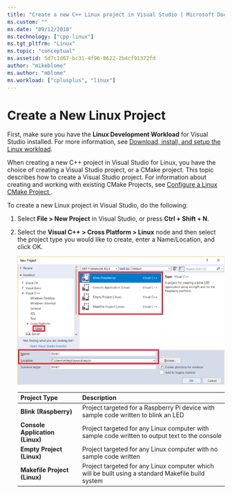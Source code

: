 ```yaml
---
title: "Create a new C++ Linux project in Visual Studio | Microsoft Docs"
ms.custom: ""
ms.date: "09/12/2018"
ms.technology: ["cpp-linux"]
ms.tgt_pltfrm: "Linux"
ms.topic: "conceptual"
ms.assetid: 5d7c1d67-bc31-4f96-8622-2b4cf91372fd
author: "mikeblome"
ms.author: "mblome"
ms.workload: ["cplusplus", "linux"]
---
```


# Create a New Linux Project

First, make sure you have the **Linux Development Workload** for Visual Studio installed. For more information, see [Download, install, and setup the Linux workload](download-install-and-setup-the-linux-development-workload.md).

When creating a new C++ project in Visual Studio for Linux, you have the choice of creating a Visual Studio project, or a CMake project. This topic describes how to create a Visual Studio project. For information about creating and working with existing CMake Projects, see [Configure a Linux CMake Project ](cmake-linux-project.md).

To create a new Linux project in Visual Studio, do the following:

1. Select **File > New Project** in Visual Studio, or press **Ctrl + Shift + N**.
1. Select the **Visual C++ > Cross Platform > Linux** node and then select the project type you would like to create, enter a Name/Location, and click OK.

   ![New Linux Project](media/newproject.png)

   | Project Type | Description
   | ------------ | ---
   | **Blink (Raspberry)**           | Project targeted for a Raspberry Pi device with sample code written to blink an LED
   | **Console Application (Linux)** | Project targeted for any Linux computer with sample code written to output text to the console
   | **Empty Project (Linux)**       | Project targeted for any Linux computer with no sample code written
   | **Makefile Project (Linux)**    | Project targeted for any Linux computer which will be built using a standard Makefile build system


